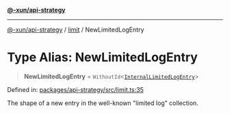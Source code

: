 [**@-xun/api-strategy**](../../README.md)

***

[@-xun/api-strategy](../../README.md) / [limit](../README.md) / NewLimitedLogEntry

# Type Alias: NewLimitedLogEntry

> **NewLimitedLogEntry** = `WithoutId`\<[`InternalLimitedLogEntry`](InternalLimitedLogEntry.md)\>

Defined in: [packages/api-strategy/src/limit.ts:35](https://github.com/Xunnamius/api-utils/blob/9ad17e4ad2e689dd2955c28701b11d077ae09346/packages/api-strategy/src/limit.ts#L35)

The shape of a new entry in the well-known "limited log" collection.
